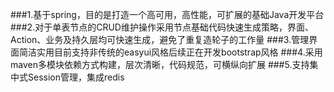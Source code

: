 ###1.基于spring，目的是打造一个高可用，高性能，可扩展的基础Java开发平台
###2.对于单表节点的CRUD维护操作采用节点基础代码快速生成策略，界面、Action、业务及持久层均可快速生成，避免了重复造轮子的工作量
###3.管理界面简洁实用目前支持非传统的easyui风格后续正在开发bootstrap风格
###4.采用maven多模块依赖方式构建，层次清晰，代码规范，可横纵向扩展
###5.支持集中式Session管理，集成redis
